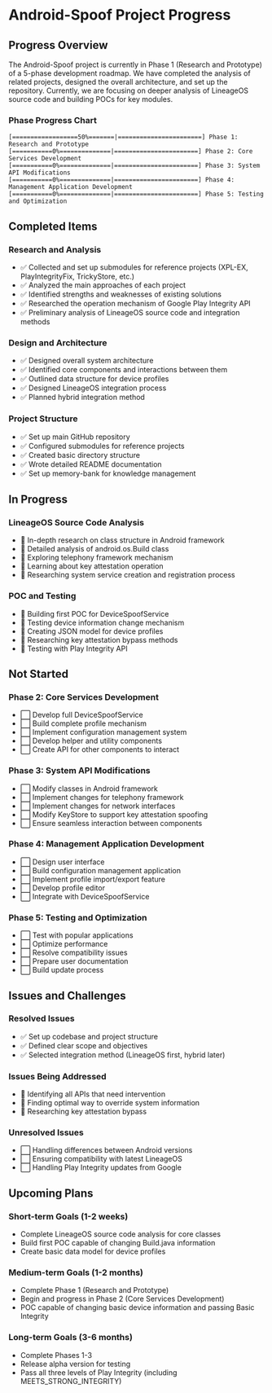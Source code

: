 # Android-Spoof Project Progress

## Progress Overview
The Android-Spoof project is currently in Phase 1 (Research and Prototype) of a 5-phase development roadmap. We have completed the analysis of related projects, designed the overall architecture, and set up the repository. Currently, we are focusing on deeper analysis of LineageOS source code and building POCs for key modules.

### Phase Progress Chart
```
[==================50%=======|=======================] Phase 1: Research and Prototype
[===========0%==============|=======================] Phase 2: Core Services Development
[===========0%==============|=======================] Phase 3: System API Modifications
[===========0%==============|=======================] Phase 4: Management Application Development
[===========0%==============|=======================] Phase 5: Testing and Optimization
```

## Completed Items

### Research and Analysis
- ✅ Collected and set up submodules for reference projects (XPL-EX, PlayIntegrityFix, TrickyStore, etc.)
- ✅ Analyzed the main approaches of each project
- ✅ Identified strengths and weaknesses of existing solutions
- ✅ Researched the operation mechanism of Google Play Integrity API
- ✅ Preliminary analysis of LineageOS source code and integration methods

### Design and Architecture
- ✅ Designed overall system architecture
- ✅ Identified core components and interactions between them
- ✅ Outlined data structure for device profiles
- ✅ Designed LineageOS integration process
- ✅ Planned hybrid integration method

### Project Structure
- ✅ Set up main GitHub repository
- ✅ Configured submodules for reference projects
- ✅ Created basic directory structure
- ✅ Wrote detailed README documentation
- ✅ Set up memory-bank for knowledge management

## In Progress

### LineageOS Source Code Analysis
- 🔄 In-depth research on class structure in Android framework
- 🔄 Detailed analysis of android.os.Build class
- 🔄 Exploring telephony framework mechanism
- 🔄 Learning about key attestation operation
- 🔄 Researching system service creation and registration process

### POC and Testing
- 🔄 Building first POC for DeviceSpoofService
- 🔄 Testing device information change mechanism
- 🔄 Creating JSON model for device profiles
- 🔄 Researching key attestation bypass methods
- 🔄 Testing with Play Integrity API

## Not Started

### Phase 2: Core Services Development
- ⬜️ Develop full DeviceSpoofService
- ⬜️ Build complete profile mechanism
- ⬜️ Implement configuration management system
- ⬜️ Develop helper and utility components
- ⬜️ Create API for other components to interact

### Phase 3: System API Modifications
- ⬜️ Modify classes in Android framework
- ⬜️ Implement changes for telephony framework
- ⬜️ Implement changes for network interfaces
- ⬜️ Modify KeyStore to support key attestation spoofing
- ⬜️ Ensure seamless interaction between components

### Phase 4: Management Application Development
- ⬜️ Design user interface
- ⬜️ Build configuration management application
- ⬜️ Implement profile import/export feature
- ⬜️ Develop profile editor
- ⬜️ Integrate with DeviceSpoofService

### Phase 5: Testing and Optimization
- ⬜️ Test with popular applications
- ⬜️ Optimize performance
- ⬜️ Resolve compatibility issues
- ⬜️ Prepare user documentation
- ⬜️ Build update process

## Issues and Challenges

### Resolved Issues
- ✅ Set up codebase and project structure
- ✅ Defined clear scope and objectives
- ✅ Selected integration method (LineageOS first, hybrid later)

### Issues Being Addressed
- 🔄 Identifying all APIs that need intervention
- 🔄 Finding optimal way to override system information
- 🔄 Researching key attestation bypass

### Unresolved Issues
- ⬜️ Handling differences between Android versions
- ⬜️ Ensuring compatibility with latest LineageOS
- ⬜️ Handling Play Integrity updates from Google

## Upcoming Plans

### Short-term Goals (1-2 weeks)
- Complete LineageOS source code analysis for core classes
- Build first POC capable of changing Build.java information
- Create basic data model for device profiles

### Medium-term Goals (1-2 months)
- Complete Phase 1 (Research and Prototype)
- Begin and progress in Phase 2 (Core Services Development)
- POC capable of changing basic device information and passing Basic Integrity

### Long-term Goals (3-6 months)
- Complete Phases 1-3
- Release alpha version for testing
- Pass all three levels of Play Integrity (including MEETS_STRONG_INTEGRITY) 
